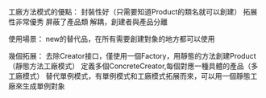 工廠方法模式的優點：
    封裝性好（只需要知道Product的類名就可以創建）
    拓展性非常優秀
    屏蔽了產品類
    解耦，創建者與產品分離
    
使用場景：
    new的替代品，在所有需要創建對象的地方都可以使用
    
幾個拓展：
    去除Creator接口，僅使用一個Factory，用靜態的方法創建Product（靜態方法工廠模式）
    定義多個ConcreteCreator,每個對應一種具體的產品（多工廠模式）
    替代單例模式，有單例模式和工廠模式拓展而來，可以用一個靜態工廠來生成單例對象